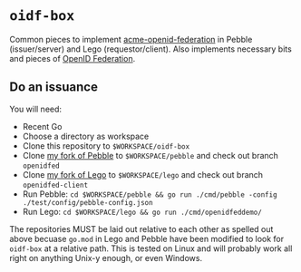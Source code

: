 # `oidf-box`

Common pieces to implement [acme-openid-federation][acmeopenid] in Pebble (issuer/server) and Lego
(requestor/client). Also implements necessary bits and pieces of [OpenID Federation][oidf].

## Do an issuance

You will need:

- Recent Go
- Choose a directory as workspace
- Clone this repository to `$WORKSPACE/oidf-box`
- Clone [my fork of Pebble][timg-pebble] to `$WORKSPACE/pebble` and check out branch `openidfed`
- Clone [my fork of Lego][timg-lego] to `$WORKSPACE/lego` and check out branch `openidfed-client`
- Run Pebble: `cd $WORKSPACE/pebble && go run ./cmd/pebble -config ./test/config/pebble-config.json`
- Run Lego: `cd $WORKSPACE/lego && go run ./cmd/openidfeddemo/`

The repositories MUST be laid out relative to each other as spelled out above becuase `go.mod` in
Lego and Pebble have been modified to look for `oidf-box` at a relative path. This is tested on
Linux and will probably work all right on anything Unix-y enough, or even Windows.

[oidf]: https://openid.net/specs/openid-federation-1_0-41.html#section-7
[acmeopenid]: https://peppelinux.github.io/draft-demarco-acme-openid-federation/draft-demarco-acme-openid-federation.html
[timg-pebble]: https://github.com/tgeoghegan/pebble
[timg-lego]: https://github.com/tgeoghegan/lego
